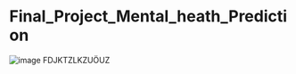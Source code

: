 # Final_Project_Mental_heath_Prediction
![image](https://user-images.githubusercontent.com/97614389/172567326-4cf31f3b-6655-4ff9-aecc-9b78c231d993.png)
FDJKTZLKZUÖUZ
